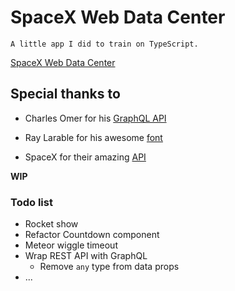# SpaceX Web Data Center

`A little app I did to train on TypeScript.`

[SpaceX Web Data Center](https://spacex-datacenter.netlify.com/)

## Special thanks to

- Charles Omer for his [GraphQL API](https://spacexdata.herokuapp.com/graphql)

- Ray Larable for his awesome [font](http://typodermicfonts.com/nasalization)

- SpaceX for their amazing [API](https://github.com/r-spacex/SpaceX-API)

**WIP**

### Todo list

- Rocket show
- Refactor Countdown component
- Meteor wiggle timeout
- Wrap REST API with GraphQL
    - Remove `any` type from data props
- ...